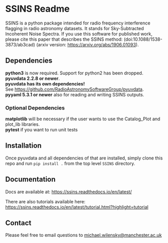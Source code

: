 # SSINS Readme

SSINS is a python package intended for radio frequency interference flagging in radio astronomy datasets. It stands for Sky-Subtracted Incoherent Noise Spectra. If you use this software for published work, please cite this paper that describes the SSINS method: (doi:10.1088/1538-3873/ab3cad) (arxiv version: https://arxiv.org/abs/1906.01093).

## Dependencies

**python3** is now required. Support for python2 has been dropped.<br/>
**pyuvdata 2.2.8 or newer**.<br/>
**pyuvdata has its own dependencies!**<br/>
See https://github.com/RadioAstronomySoftwareGroup/pyuvdata.  
**pyyaml 5.3.1 or newer** also for reading and writing SSINS outputs.  

### Optional Dependencies

**matplotlib** will be necessary if the user wants to use the Catalog_Plot and plot_lib libraries.  
**pytest** if you want to run unit tests


## Installation

Once pyuvdata and all dependencies of that are installed, simply clone this repo and run `pip install .` from the top level `SSINS` directory.

## Documentation

Docs are available at: https://ssins.readthedocs.io/en/latest/  

There are also tutorials available here: https://ssins.readthedocs.io/en/latest/tutorial.html?highlight=tutorial  

## Contact

Please feel free to email questions to michael.wilensky@manchester.ac.uk
